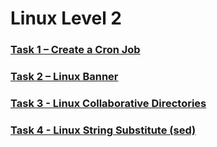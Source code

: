 # Linux Level 2

### [Task 1 – Create a Cron Job](https://github.com/javi-rod/kodekloud-engineer-task/tree/master/ENG/LINUX/LinuxL2/Task01.md)

### [Task 2 – Linux Banner](https://github.com/javi-rod/kodekloud-engineer-task/tree/master/ENG/LINUX/LinuxL2/Task02.md)

### [Task 3 - Linux Collaborative Directories](https://github.com/javi-rod/kodekloud-engineer-task/tree/master/ENG/LINUX/LinuxL2/Task03.md)

### [Task 4 - Linux String Substitute (sed)](https://github.com/javi-rod/kodekloud-engineer-task/tree/master/ENG/LINUX/LinuxL2/Task04.md)
